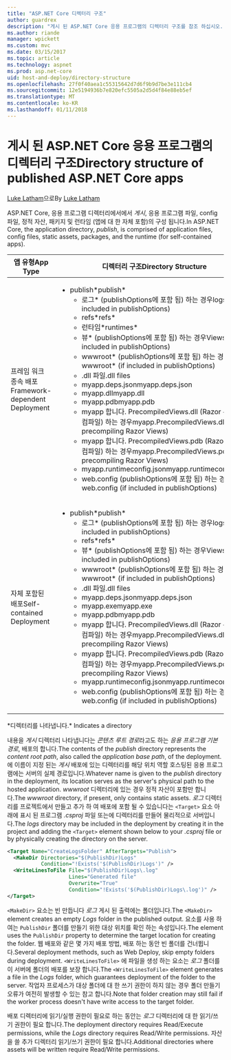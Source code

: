 ```yaml
---
title: "ASP.NET Core 디렉터리 구조"
author: guardrex
description: "게시 된 ASP.NET Core 응용 프로그램의 디렉터리 구조를 참조 하십시오."
ms.author: riande
manager: wpickett
ms.custom: mvc
ms.date: 03/15/2017
ms.topic: article
ms.technology: aspnet
ms.prod: asp.net-core
uid: host-and-deploy/directory-structure
ms.openlocfilehash: 27f0f40aea1c55315642d7d6f9b9d7be3e111cb4
ms.sourcegitcommit: 12e5194936b7e820efc5505a2d5d4f84e88eb5ef
ms.translationtype: MT
ms.contentlocale: ko-KR
ms.lasthandoff: 01/11/2018
---
```

# <a name="directory-structure-of-published-aspnet-core-apps"></a><span data-ttu-id="7d3b0-103">게시 된 ASP.NET Core 응용 프로그램의 디렉터리 구조</span><span class="sxs-lookup"><span data-stu-id="7d3b0-103">Directory structure of published ASP.NET Core apps</span></span>

<span data-ttu-id="7d3b0-104">[Luke Latham](https://github.com/guardrex)으로</span><span class="sxs-lookup"><span data-stu-id="7d3b0-104">By [Luke Latham](https://github.com/guardrex)</span></span>

<span data-ttu-id="7d3b0-105">ASP.NET Core, 응용 프로그램 디렉터리에서에서 *게시*, 응용 프로그램 파일, config 파일, 정적 자산, 패키지 및 런타임 (앱에 대 한 자체 포함)의 구성 됩니다.</span><span class="sxs-lookup"><span data-stu-id="7d3b0-105">In ASP.NET Core, the application directory, *publish*, is comprised of application files, config files, static assets, packages, and the runtime (for self-contained apps).</span></span>

| <span data-ttu-id="7d3b0-106">앱 유형</span><span class="sxs-lookup"><span data-stu-id="7d3b0-106">App Type</span></span>                       | <span data-ttu-id="7d3b0-107">디렉터리 구조</span><span class="sxs-lookup"><span data-stu-id="7d3b0-107">Directory Structure</span></span> |
| ------------------------------ | ------------------- |
| <span data-ttu-id="7d3b0-108">프레임 워크 종속 배포</span><span class="sxs-lookup"><span data-stu-id="7d3b0-108">Framework-dependent Deployment</span></span> | <ul><li><span data-ttu-id="7d3b0-109">publish\*</span><span class="sxs-lookup"><span data-stu-id="7d3b0-109">publish\*</span></span><ul><li><span data-ttu-id="7d3b0-110">로그\* (publishOptions에 포함 됨) 하는 경우</span><span class="sxs-lookup"><span data-stu-id="7d3b0-110">logs\* (if included in publishOptions)</span></span></li><li><span data-ttu-id="7d3b0-111">refs\*</span><span class="sxs-lookup"><span data-stu-id="7d3b0-111">refs\*</span></span></li><li><span data-ttu-id="7d3b0-112">런타임\*</span><span class="sxs-lookup"><span data-stu-id="7d3b0-112">runtimes\*</span></span></li><li><span data-ttu-id="7d3b0-113">뷰\* (publishOptions에 포함 됨) 하는 경우</span><span class="sxs-lookup"><span data-stu-id="7d3b0-113">Views\* (if included in publishOptions)</span></span></li><li><span data-ttu-id="7d3b0-114">wwwroot\* (publishOptions에 포함 됨) 하는 경우</span><span class="sxs-lookup"><span data-stu-id="7d3b0-114">wwwroot\* (if included in publishOptions)</span></span></li><li><span data-ttu-id="7d3b0-115">.dll 파일</span><span class="sxs-lookup"><span data-stu-id="7d3b0-115">.dll files</span></span></li><li><span data-ttu-id="7d3b0-116">myapp.deps.json</span><span class="sxs-lookup"><span data-stu-id="7d3b0-116">myapp.deps.json</span></span></li><li><span data-ttu-id="7d3b0-117">myapp.dll</span><span class="sxs-lookup"><span data-stu-id="7d3b0-117">myapp.dll</span></span></li><li><span data-ttu-id="7d3b0-118">myapp.pdb</span><span class="sxs-lookup"><span data-stu-id="7d3b0-118">myapp.pdb</span></span></li><li><span data-ttu-id="7d3b0-119">myapp 합니다. PrecompiledViews.dll (Razor 뷰 미리 컴파일) 하는 경우</span><span class="sxs-lookup"><span data-stu-id="7d3b0-119">myapp.PrecompiledViews.dll (if precompiling Razor Views)</span></span></li><li><span data-ttu-id="7d3b0-120">myapp 합니다. PrecompiledViews.pdb (Razor 뷰 미리 컴파일) 하는 경우</span><span class="sxs-lookup"><span data-stu-id="7d3b0-120">myapp.PrecompiledViews.pdb (if precompiling Razor Views)</span></span></li><li><span data-ttu-id="7d3b0-121">myapp.runtimeconfig.json</span><span class="sxs-lookup"><span data-stu-id="7d3b0-121">myapp.runtimeconfig.json</span></span></li><li><span data-ttu-id="7d3b0-122">web.config (publishOptions에 포함 됨) 하는 경우</span><span class="sxs-lookup"><span data-stu-id="7d3b0-122">web.config (if included in publishOptions)</span></span></li></ul></li></ul> |
| <span data-ttu-id="7d3b0-123">자체 포함된 배포</span><span class="sxs-lookup"><span data-stu-id="7d3b0-123">Self-contained Deployment</span></span>      | <ul><li><span data-ttu-id="7d3b0-124">publish\*</span><span class="sxs-lookup"><span data-stu-id="7d3b0-124">publish\*</span></span><ul><li><span data-ttu-id="7d3b0-125">로그\* (publishOptions에 포함 됨) 하는 경우</span><span class="sxs-lookup"><span data-stu-id="7d3b0-125">logs\* (if included in publishOptions)</span></span></li><li><span data-ttu-id="7d3b0-126">refs\*</span><span class="sxs-lookup"><span data-stu-id="7d3b0-126">refs\*</span></span></li><li><span data-ttu-id="7d3b0-127">뷰\* (publishOptions에 포함 됨) 하는 경우</span><span class="sxs-lookup"><span data-stu-id="7d3b0-127">Views\* (if included in publishOptions)</span></span></li><li><span data-ttu-id="7d3b0-128">wwwroot\* (publishOptions에 포함 됨) 하는 경우</span><span class="sxs-lookup"><span data-stu-id="7d3b0-128">wwwroot\* (if included in publishOptions)</span></span></li><li><span data-ttu-id="7d3b0-129">.dll 파일</span><span class="sxs-lookup"><span data-stu-id="7d3b0-129">.dll files</span></span></li><li><span data-ttu-id="7d3b0-130">myapp.deps.json</span><span class="sxs-lookup"><span data-stu-id="7d3b0-130">myapp.deps.json</span></span></li><li><span data-ttu-id="7d3b0-131">myapp.exe</span><span class="sxs-lookup"><span data-stu-id="7d3b0-131">myapp.exe</span></span></li><li><span data-ttu-id="7d3b0-132">myapp.pdb</span><span class="sxs-lookup"><span data-stu-id="7d3b0-132">myapp.pdb</span></span></li><li><span data-ttu-id="7d3b0-133">myapp 합니다. PrecompiledViews.dll (Razor 뷰 미리 컴파일) 하는 경우</span><span class="sxs-lookup"><span data-stu-id="7d3b0-133">myapp.PrecompiledViews.dll (if precompiling Razor Views)</span></span></li><li><span data-ttu-id="7d3b0-134">myapp 합니다. PrecompiledViews.pdb (Razor 뷰 미리 컴파일) 하는 경우</span><span class="sxs-lookup"><span data-stu-id="7d3b0-134">myapp.PrecompiledViews.pdb (if precompiling Razor Views)</span></span></li><li><span data-ttu-id="7d3b0-135">myapp.runtimeconfig.json</span><span class="sxs-lookup"><span data-stu-id="7d3b0-135">myapp.runtimeconfig.json</span></span></li><li><span data-ttu-id="7d3b0-136">web.config (publishOptions에 포함 됨) 하는 경우</span><span class="sxs-lookup"><span data-stu-id="7d3b0-136">web.config (if included in publishOptions)</span></span></li></ul></li></ul> |
<span data-ttu-id="7d3b0-137">\*디렉터리를 나타냅니다.</span><span class="sxs-lookup"><span data-stu-id="7d3b0-137">\* Indicates a directory</span></span>

<span data-ttu-id="7d3b0-138">내용을 *게시* 디렉터리 나타냅니다는 *콘텐츠 루트 경로*라고도 하는 *응용 프로그램 기본 경로*, 배포의 합니다.</span><span class="sxs-lookup"><span data-stu-id="7d3b0-138">The contents of the *publish* directory represents the *content root path*, also called the *application base path*, of the deployment.</span></span> <span data-ttu-id="7d3b0-139">에 이름이 지정 된는 *게시* 배포에 있는 디렉터리를 해당 위치 역할 호스팅된 응용 프로그램에는 서버의 실제 경로입니다.</span><span class="sxs-lookup"><span data-stu-id="7d3b0-139">Whatever name is given to the *publish* directory in the deployment, its location serves as the server's physical path to the hosted application.</span></span> <span data-ttu-id="7d3b0-140">*wwwroot* 디렉터리에 있는 경우 정적 자산이 포함만 합니다.</span><span class="sxs-lookup"><span data-stu-id="7d3b0-140">The *wwwroot* directory, if present, only contains static assets.</span></span> <span data-ttu-id="7d3b0-141">*로그* 디렉터리를 프로젝트에서 만들고 추가 하 여 배포에 포함 될 수 있습니다는 `<Target>` 요소 아래에 표시 된 프로그램 *.csproj* 파일 또는에 디렉터리를 만들어 물리적으로 서버입니다.</span><span class="sxs-lookup"><span data-stu-id="7d3b0-141">The *logs* directory may be included in the deployment by creating it in the project and adding the `<Target>` element shown below to your *.csproj* file or by physically creating the directory on the server.</span></span>

```xml
<Target Name="CreateLogsFolder" AfterTargets="Publish">
  <MakeDir Directories="$(PublishDir)Logs" 
           Condition="!Exists('$(PublishDir)Logs')" />
  <WriteLinesToFile File="$(PublishDir)Logs\.log" 
                    Lines="Generated file" 
                    Overwrite="True" 
                    Condition="!Exists('$(PublishDir)Logs\.log')" />
</Target>
```

<span data-ttu-id="7d3b0-142">`<MakeDir>` 요소는 빈 만듭니다 *로그* 게시 된 출력에는 폴더입니다.</span><span class="sxs-lookup"><span data-stu-id="7d3b0-142">The `<MakeDir>` element creates an empty *Logs* folder in the published output.</span></span> <span data-ttu-id="7d3b0-143">요소를 사용 하 여는 `PublishDir` 폴더를 만들기 위한 대상 위치를 확인 하는 속성입니다.</span><span class="sxs-lookup"><span data-stu-id="7d3b0-143">The element uses the `PublishDir` property to determine the target location for creating the folder.</span></span> <span data-ttu-id="7d3b0-144">웹 배포와 같은 몇 가지 배포 방법, 배포 하는 동안 빈 폴더를 건너뜁니다.</span><span class="sxs-lookup"><span data-stu-id="7d3b0-144">Several deployment methods, such as Web Deploy, skip empty folders during deployment.</span></span> <span data-ttu-id="7d3b0-145">`<WriteLinesToFile>` 에 파일을 생성 하는 요소는 *로그* 폴더를이 서버에 폴더의 배포를 보장 합니다.</span><span class="sxs-lookup"><span data-stu-id="7d3b0-145">The `<WriteLinesToFile>` element generates a file in the *Logs* folder, which guarantees deployment of the folder to the server.</span></span> <span data-ttu-id="7d3b0-146">작업자 프로세스가 대상 폴더에 대 한 쓰기 권한이 하지 않는 경우 폴더 만들기 오류가 여전히 발생할 수 있는 참고 합니다.</span><span class="sxs-lookup"><span data-stu-id="7d3b0-146">Note that folder creation may still fail if the worker process doesn't have write access to the target folder.</span></span>

<span data-ttu-id="7d3b0-147">배포 디렉터리에 읽기/실행 권한이 필요로 하는 동안는 *로그* 디렉터리에 대 한 읽기/쓰기 권한이 필요 합니다.</span><span class="sxs-lookup"><span data-stu-id="7d3b0-147">The deployment directory requires Read/Execute permissions, while the *Logs* directory requires Read/Write permissions.</span></span> <span data-ttu-id="7d3b0-148">자산을 쓸 추가 디렉터리 읽기/쓰기 권한이 필요 합니다.</span><span class="sxs-lookup"><span data-stu-id="7d3b0-148">Additional directories where assets will be written require Read/Write permissions.</span></span>
